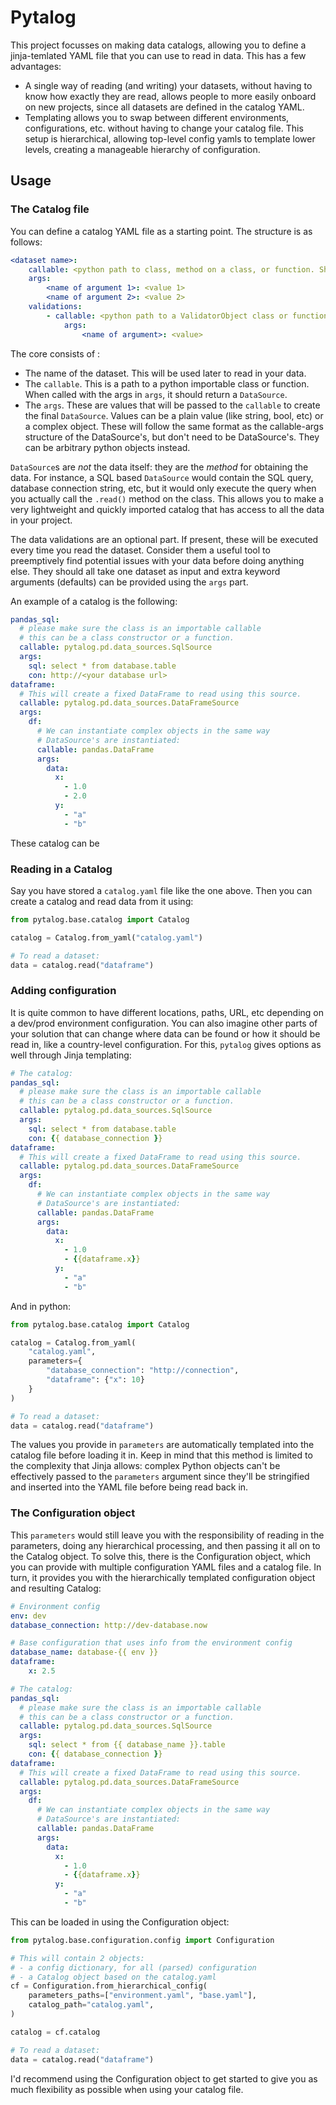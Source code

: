 # Pytalog

This project focusses on making data catalogs, allowing you to define a jinja-temlated YAML file that you can use to read in data.
This has a few advantages:
- A single way of reading (and writing) your datasets, without having to know how exactly they are read, allows people to
    more easily onboard on new projects, since all datasets are defined in the catalog YAML.
- Templating allows you to swap between different environments, configurations, etc. without having to change your catalog file.
    This setup is hierarchical, allowing top-level config yamls to template lower levels, creating a manageable hierarchy of configuration.

## Usage

### The Catalog file
You can define a catalog YAML file as a starting point. The structure is as follows:
```yaml
<dataset name>:
    callable: <python path to class, method on a class, or function. Should produce a pytalog.base.data_sources.DataSource.
    args:
        <name of argument 1>: <value 1>
        <name of argument 2>: <value 2>
    validations:
        - callable: <python path to a ValidatorObject class or function that takes a dataset and kwargs>
            args:
                <name of argument>: <value>
```
The core consists of :
- The name of the dataset. This will be used later to read in your data.
- The `callable`. This is a path to a python importable class or function. When called with the args in `args`, it should return a `DataSource`.
- The `args`. These are values that will be passed to the `callable` to create the final `DataSource`. Values can be a plain value (like string, bool, etc) or a complex object. These will follow the same format as the callable-args structure of the DataSource's, but don't need to be DataSource's. They can be arbitrary python objects instead.


`DataSource`s are *not* the data itself: they are the *method* for obtaining the data. For instance, a SQL based `DataSource` would contain
the SQL query, database connection string, etc, but it would only execute
the query when you actually call the `.read()` method on the class. This
allows you to make a very lightweight and quickly imported catalog that has access to all the data in your project.

The data validations are an optional part. If present, these will be executed every time you read the dataset. Consider them a useful tool to
preemptively find potential issues with your data before doing anything else. They should all take one dataset as input and extra keyword arguments
(defaults) can be provided using the `args` part.

An example of a catalog is the following:
```yaml
pandas_sql:
  # please make sure the class is an importable callable
  # this can be a class constructor or a function.
  callable: pytalog.pd.data_sources.SqlSource
  args:
    sql: select * from database.table
    con: http://<your database url>
dataframe:
  # This will create a fixed DataFrame to read using this source.
  callable: pytalog.pd.data_sources.DataFrameSource
  args:
    df:
      # We can instantiate complex objects in the same way 
      # DataSource's are instantiated:
      callable: pandas.DataFrame
      args:
        data:
          x: 
            - 1.0
            - 2.0
          y:
            - "a"
            - "b"
```

These catalog can be 

### Reading in a Catalog
Say you have stored a `catalog.yaml` file like the one above. Then you can create a catalog and read data from it using:
```python
from pytalog.base.catalog import Catalog

catalog = Catalog.from_yaml("catalog.yaml")

# To read a dataset:
data = catalog.read("dataframe")
```

### Adding configuration
It is quite common to have different locations, paths, URL, etc depending on a dev/prod environment configuration. You can also imagine other parts of your solution that can change where data can be found or how it should be read in, like a country-level configuration. For this, `pytalog` gives options as well through Jinja templating:

```yaml
# The catalog:
pandas_sql:
  # please make sure the class is an importable callable
  # this can be a class constructor or a function.
  callable: pytalog.pd.data_sources.SqlSource
  args:
    sql: select * from database.table
    con: {{ database_connection }}
dataframe:
  # This will create a fixed DataFrame to read using this source.
  callable: pytalog.pd.data_sources.DataFrameSource
  args:
    df:
      # We can instantiate complex objects in the same way 
      # DataSource's are instantiated:
      callable: pandas.DataFrame
      args:
        data:
          x: 
            - 1.0
            - {{dataframe.x}}
          y:
            - "a"
            - "b"
```
And in python:
```python
from pytalog.base.catalog import Catalog

catalog = Catalog.from_yaml(
    "catalog.yaml", 
    parameters={
        "database_connection": "http://connection",
        "dataframe": {"x": 10}
    }
)

# To read a dataset:
data = catalog.read("dataframe")
```

The values you provide in `parameters` are automatically templated into the catalog file before loading it in. Keep in mind that this method is limited to the complexity that Jinja allows: complex Python objects can't be effectively passed to the `parameters` argument since they'll be stringified and inserted into the YAML file before being read back in.

### The Configuration object
This `parameters` would still leave you with the responsibility of reading in the parameters, doing any hierarchical processing, and then passing it all on to the Catalog object. To solve this, there is the Configuration object, which you can provide with multiple configuration YAML files and a catalog file. In turn, it provides you with the hierarchically templated configuration object and resulting Catalog:

```yaml
# Environment config
env: dev
database_connection: http://dev-database.now
```

```yaml
# Base configuration that uses info from the environment config
database_name: database-{{ env }}
dataframe:
    x: 2.5
```

```yaml
# The catalog:
pandas_sql:
  # please make sure the class is an importable callable
  # this can be a class constructor or a function.
  callable: pytalog.pd.data_sources.SqlSource
  args:
    sql: select * from {{ database_name }}.table
    con: {{ database_connection }}
dataframe:
  # This will create a fixed DataFrame to read using this source.
  callable: pytalog.pd.data_sources.DataFrameSource
  args:
    df:
      # We can instantiate complex objects in the same way 
      # DataSource's are instantiated:
      callable: pandas.DataFrame
      args:
        data:
          x: 
            - 1.0
            - {{dataframe.x}}
          y:
            - "a"
            - "b"
```

This can be loaded in using the Configuration object:

```python
from pytalog.base.configuration.config import Configuration

# This will contain 2 objects: 
# - a config dictionary, for all (parsed) configuration
# - a Catalog object based on the catalog.yaml
cf = Configuration.from_hierarchical_config(
    parameters_paths=["environment.yaml", "base.yaml"],
    catalog_path="catalog.yaml",
)

catalog = cf.catalog

# To read a dataset:
data = catalog.read("dataframe")
```

I'd recommend using the Configuration object to get started to give you as much flexibility as possible when using your catalog file.